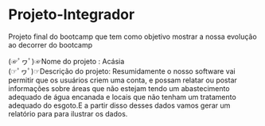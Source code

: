 # Projeto-Integrador
Projeto final do bootcamp que tem como objetivo mostrar a nossa evolução ao decorrer do bootcamp

(☞ﾟヮﾟ)☞Nome do projeto : Acásia <br>
(☞ﾟヮﾟ)☞Descrição do projeto:
Resumidamente o nosso software vai permitir que os usuários criem uma conta, e possam relatar ou postar informações sobre áreas que não estejam tendo um abastecimento adequado de água encanada e locais que não tenham um tratamento adequado do esgoto.E a partir disso desses dados vamos gerar um relatório para para ilustrar os dados.


